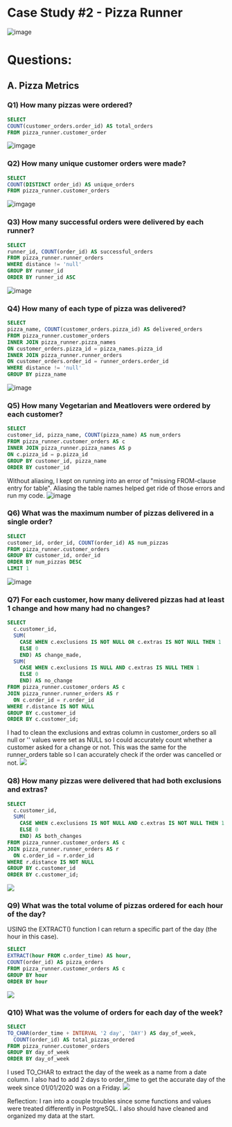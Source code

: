 # Case Study #2 - Pizza Runner
![image](https://github.com/alexmorifusa/SQL/assets/137368881/1e66f6d9-e37b-407c-b148-64b4a2e47d31)

# Questions:
## A. Pizza Metrics
### Q1) How many pizzas were ordered?
```sql
SELECT
COUNT(customer_orders.order_id) AS total_orders
FROM pizza_runner.customer_order
```
![imgage](https://github.com/alexmorifusa/SQL/assets/137368881/167b39c6-19b8-4122-a5cd-5a8ada8e20d5)

### Q2) How many unique customer orders were made?
```sql
SELECT
COUNT(DISTINCT order_id) AS unique_orders
FROM pizza_runner.customer_orders
```
![imgage](https://github.com/alexmorifusa/SQL/assets/137368881/25118e3e-dd2a-409d-b79e-9732bd9e9191)

### Q3) How many successful orders were delivered by each runner?
```sql
SELECT
runner_id, COUNT(order_id) AS successful_orders
FROM pizza_runner.runner_orders
WHERE distance != 'null'
GROUP BY runner_id
ORDER BY runner_id ASC
```
![image](https://github.com/alexmorifusa/SQL/assets/137368881/c737d411-c9e9-4986-9bfb-cba168a17e16)

### Q4) How many of each type of pizza was delivered?
```sql
SELECT
pizza_name, COUNT(customer_orders.pizza_id) AS delivered_orders
FROM pizza_runner.customer_orders
INNER JOIN pizza_runner.pizza_names
ON customer_orders.pizza_id = pizza_names.pizza_id
INNER JOIN pizza_runner.runner_orders
ON customer_orders.order_id = runner_orders.order_id
WHERE distance != 'null'
GROUP BY pizza_name
```
![image](https://github.com/alexmorifusa/SQL/assets/137368881/c902219d-c957-4d8b-bebf-e2d5e2352e67)

### Q5) How many Vegetarian and Meatlovers were ordered by each customer?
```sql
SELECT
customer_id, pizza_name, COUNT(pizza_name) AS num_orders
FROM pizza_runner.customer_orders AS c
INNER JOIN pizza_runner.pizza_names AS p
ON c.pizza_id = p.pizza_id
GROUP BY customer_id, pizza_name
ORDER BY customer_id
```
Without aliasing, I kept on running into an error of "missing FROM-clause entry for table". Aliasing the table names helped get ride of those errors and run my code.
![image](https://github.com/alexmorifusa/SQL/assets/137368881/abe34f0c-fb0f-4adc-8403-3f9e20e194e9)

### Q6) What was the maximum number of pizzas delivered in a single order?
```sql
SELECT
customer_id, order_id, COUNT(order_id) AS num_pizzas
FROM pizza_runner.customer_orders
GROUP BY customer_id, order_id
ORDER BY num_pizzas DESC
LIMIT 1
```
![image](https://github.com/alexmorifusa/SQL/assets/137368881/4b4348ba-9e11-4707-9181-d1e41bfd5ea1)

### Q7) For each customer, how many delivered pizzas had at least 1 change and how many had no changes?
```sql
SELECT 
  c.customer_id,
  SUM(
    CASE WHEN c.exclusions IS NOT NULL OR c.extras IS NOT NULL THEN 1
    ELSE 0
    END) AS change_made,
  SUM(
    CASE WHEN c.exclusions IS NULL AND c.extras IS NULL THEN 1 
    ELSE 0
    END) AS no_change
FROM pizza_runner.customer_orders AS c
JOIN pizza_runner.runner_orders AS r
  ON c.order_id = r.order_id
WHERE r.distance IS NOT NULL
GROUP BY c.customer_id
ORDER BY c.customer_id;
```
I had to clean the exclusions and extras column in customer_orders so all null or '' values were set as NULL so I could accurately count whether a customer asked for a change or not. This was the same for the runner_orders table so I can accurately check if the order was cancelled or not. 
<img src="https://github.com/alexmorifusa/SQL/assets/137368881/eadcdaa4-02ba-4e45-b0c4-36611e834427">

### Q8) How many pizzas were delivered that had both exclusions and extras?
```sql
SELECT 
  c.customer_id,
  SUM(
    CASE WHEN c.exclusions IS NOT NULL AND c.extras IS NOT NULL THEN 1
    ELSE 0
    END) AS both_changes
FROM pizza_runner.customer_orders AS c
JOIN pizza_runner.runner_orders AS r
  ON c.order_id = r.order_id
WHERE r.distance IS NOT NULL
GROUP BY c.customer_id
ORDER BY c.customer_id;
```
<img  src="https://github.com/alexmorifusa/SQL/assets/137368881/0e2e8f12-ae2b-408f-8df8-bfe70ec4b4f0">

### Q9) What was the total volume of pizzas ordered for each hour of the day?
USING the EXTRACT() function I can return a specific part of the day (the hour in this case).
```sql
SELECT
EXTRACT(hour FROM c.order_time) AS hour,
COUNT(order_id) AS pizza_orders
FROM pizza_runner.customer_orders AS c
GROUP BY hour
ORDER BY hour
```
<img src="https://github.com/alexmorifusa/SQL/assets/137368881/a7b78eef-7778-424a-a632-7189cfbf699d">

### Q10) What was the volume of orders for each day of the week?
```sql
SELECT
TO_CHAR(order_time + INTERVAL '2 day', 'DAY') AS day_of_week,
  COUNT(order_id) AS total_pizzas_ordered
FROM pizza_runner.customer_orders
GROUP BY day_of_week
ORDER BY day_of_week
```
I used TO_CHAR to extract the day of the week as a name from a date column. I also had to add 2 days to order_time to get the accurate day of the week since 01/01/2020 was on a Friday.
<img src="https://github.com/alexmorifusa/SQL/assets/137368881/054aa8a9-b53c-46e5-a89b-a06a0378828e">

Reflection:
I ran into a couple troubles since some functions and values were treated differently in PostgreSQL. I also should have cleaned and organized my data at the start. 
